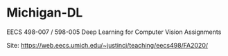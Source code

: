 # Michigan-DL

EECS 498-007 / 598-005 Deep Learning for Computer Vision
Assignments

Site: https://web.eecs.umich.edu/~justincj/teaching/eecs498/FA2020/
